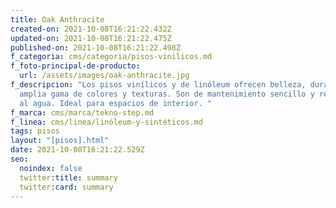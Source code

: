 ```yaml
---
title: Oak Anthracite
created-on: 2021-10-08T16:21:22.432Z
updated-on: 2021-10-08T16:21:22.475Z
published-on: 2021-10-08T16:21:22.498Z
f_categoria: cms/categoria/pisos-vinilicos.md
f_foto-principal-de-producto:
  url: /assets/images/oak-anthracite.jpg
f_descripcion: "Los pisos vinílicos y de linóleum ofrecen belleza, durabilidad y
  amplia gama de colores y texturas. Son de mantenimiento sencillo y resistentes
  al agua. Ideal para espacios de interior. "
f_marca: cms/marca/tekno-step.md
f_linea: cms/linea/linóleum-y-sintéticos.md
tags: pisos
layout: "[pisos].html"
date: 2021-10-08T16:21:22.529Z
seo:
  noindex: false
  twitter:title: summary
  twitter:card: summary
---
```

